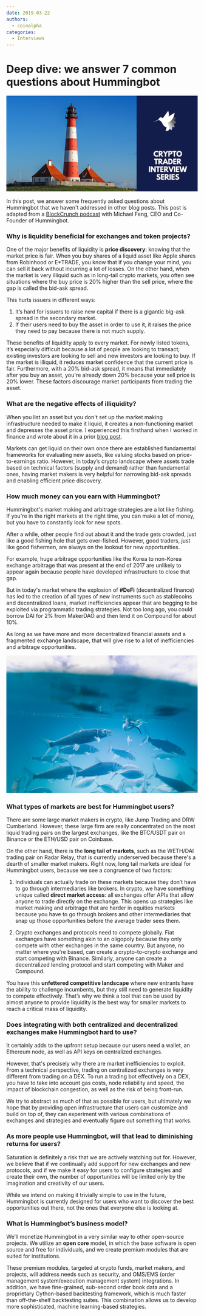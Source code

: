 ```yaml
---
date: 2019-03-22
authors:
  - coinalpha
categories:
  - Interviews
---
```



# Deep dive: we answer 7 common questions about Hummingbot

![Alt text](../2019-02-crypto-trader-interview2/cover.png)


In this post, we answer some frequently asked questions about Hummingbot that we haven't addressed in other blog posts. This post is adapted from a [BlockCrunch podcast](https://blockcrunch.libsyn.com/dissecting-liquidity-market-making-in-crypto-michael-feng-hummingbot) with Michael Feng, CEO and Co-Founder of Hummingbot.

### Why is liquidity beneficial for exchanges and token projects?
One of the major benefits of liquidity is **price discovery**: knowing that the market price is fair. When you buy shares of a liquid asset like Apple shares from Robinhood or E*TRADE, you know that if you change your mind, you can sell it back without incurring a lot of losses. On the other hand, when the market is very illiquid such as in long-tail crypto markets, you often see situations where the buy price is 20% higher than the sell price, where the gap is called the bid-ask spread.


<!-- more -->

This hurts issuers in different ways:
1. It’s hard for issuers to raise new capital if there is a gigantic big-ask spread in the secondary market.
2. If their users need to buy the asset in order to use it, it raises the price they need to pay because there is not much supply.

These benefits of liquidity apply to every market. For newly listed tokens, it’s especially difficult because a lot of people are looking to transact; existing investors are looking to sell and new investors are looking to buy. If the market is illiquid, it reduces market confidence that the current price is fair. Furthermore, with a 20% bid-ask spread, it means that immediately after you buy an asset, you're already down 20% because your sell price is 20% lower. These factors discourage market participants from trading the asset.

### What are the negative effects of illiquidity?
When you list an asset but you don't set up the market making infrastructure needed to make it liquid, it creates a non-functioning market and depresses the asset price. I experienced this firsthand when I worked in finance and wrote about it in a prior [blog post](../2019-01-thin-crust-of-liquidity/index.md#what-happens-when-you-list-an-illiquid-asset).

Markets can get liquid on their own once there are established fundamental frameworks for evaluating new assets, like valuing stocks based on price-to-earnings ratio. However, in today’s crypto landscape where assets trade based on technical factors (supply and demand) rather than fundamental ones, having market makers is very helpful for narrowing bid-ask spreads and enabling efficient price discovery.

### How much money can you earn with Hummingbot?
Hummingbot's market making and arbitrage strategies are a lot like fishing. If you're in the right markets at the right time, you can make a lot of money, but you have to constantly look for new spots.

After a while, other people find out about it and the trade gets crowded, just like a good fishing hole that gets over-fished. However, good traders, just like good fishermen, are always on the lookout for new opportunities.

For example, huge arbitrage opportunities like the Korea to non-Korea exchange arbitrage that was present at the end of 2017 are unlikely to appear again because people have developed infrastructure to close that gap.

But in today's market where the explosion of **#DeFi** (decentralized finance) has led to the creation of all types of new instruments such as stablecoins and decentralized loans, market inefficiencies appear that are begging to be exploited via programmatic trading strategies. Not too long ago, you could borrow DAI for 2% from MakerDAO and then lend it on Compound for about 10%.

As long as we have more and more decentralized financial assets and a fragmented exchange landscape, that will give rise to a lot of inefficiencies and arbitrage opportunities.

![](./image1.jpg)

### What types of markets are best for Hummingbot users?
There are some large market makers in crypto, like Jump Trading and DRW Cumberland. However, these large firm are really concentrated on the most liquid trading pairs on the largest exchanges, like the BTC/USDT pair on Binance or the ETH/USD pair on Coinbase.

On the other hand, there is the **long tail of markets**, such as the WETH/DAI trading pair on Radar Relay, that is currently underserved because there's a dearth of smaller market makers. Right now, long tail markets are ideal for Hummingbot users, because we see a congruence of two factors:

1. Individuals can actually trade on these markets because they don’t have to go through intermediaries like brokers. In crypto, we have something unique called **direct market access**: all exchanges offer APIs that allow anyone to trade directly on the exchange. This opens up strategies like market making and arbitrage that are harder in equities markets because you have to go through brokers and other intermediaries that snap up those opportunities before the average trader sees them.

2. Crypto exchanges and protocols need to compete globally. Fiat exchanges have something akin to an oligopoly because they only compete with other exchanges in the same country. But anyone, no matter where you're based, can create a crypto-to-crypto exchange and start competing with Binance. Similarly, anyone can create a decentralized lending protocol and start competing with Maker and Compound.

You have this **unfettered competitive landscape** where new entrants have the ability to challenge incumbents, but they still need to generate liquidity to compete effectively. That’s why we think a tool that can be used by almost anyone to provide liquidity is the best way for smaller markets to reach a critical mass of liquidity.

### Does integrating with both centralized and decentralized exchanges make Hummingbot hard to use?

It certainly adds to the upfront setup because our users need a wallet, an Ethereum node, as well as API keys on centralized exchanges.

However, that's precisely why there are market inefficiencies to exploit. From a technical perspective, trading on centralized exchanges is very different from trading on a DEX. To run a trading bot effectively on a DEX, you have to take into account gas costs, node reliability and speed, the impact of blockchain congestion, as well as the risk of being front-run.

We try to abstract as much of that as possible for users, but ultimately we hope that by providing open infrastructure that users can customize and build on top of, they can experiment with various combinations of exchanges and strategies and eventually figure out something that works.

### As more people use Hummingbot, will that lead to diminishing returns for users?
Saturation is definitely a risk that we are actively watching out for. However, we believe that if we continually add support for new exchanges and new protocols, and if we make it easy for users to configure strategies and create their own, the number of opportunities will be limited only by the imagination and creativity of our users.

While we intend on making it trivially simple to use in the future, Hummingbot is currently designed for users who want to discover the best opportunities out there, not the ones that everyone else is looking at.

### What is Hummingbot’s business model?
We’ll monetize Hummingbot in a very similar way to other open-source projects. We utilize an **open core** model, in which the base software is open source and free for individuals, and we create premium modules that are suited for institutions.

These premium modules, targeted at crypto funds, market makers, and projects, will address needs such as security, and OMS/EMS (order management system/execution management system) integrations. In addition, we have fine-grained, sub-second order book data and a proprietary Cython-based backtesting framework, which is much faster than off-the-shelf backtesting suites. This combination allows us to develop more sophisticated, machine learning-based strategies.
